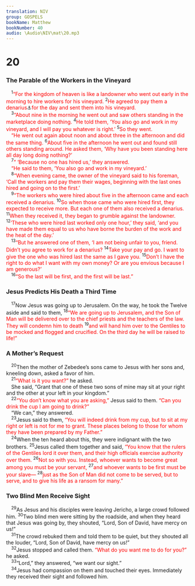 ```yaml
---
translation: NIV
group: GOSPELS
bookName: Matthew 
bookNumber: 40
audio: \Audio\NIV\mat\20.mp3
---
```


<div class="title"><h1>20</h1><h3>The Parable of the Workers in the Vineyard </h3></div>
<span class="verse mat_20_1"> <sup>1</sup><font color="red">“For the kingdom of heaven is like a landowner who went out early in the morning to hire workers for his vineyard.</font></span>
<span class="verse mat_20_2"><sup>2</sup><font color="red">He agreed to pay them a denarius</font><a data-toggle="tooltip" data-placement="bottom" title="A denarius was the usual daily wage of a day laborer.">⚓</a><font color="red">for the day and sent them into his vineyard.</font><br/></span>
<span class="verse mat_20_3"> <sup>3</sup><font color="red">“About nine in the morning he went out and saw others standing in the marketplace doing nothing.</font></span>
<span class="verse mat_20_4"><sup>4</sup><font color="red">He told them, ‘You also go and work in my vineyard, and I will pay you whatever is right.’</font></span>
<span class="verse mat_20_5"><sup>5</sup><font color="red">So they went. </font><br/> <font color="red">“He went out again about noon and about three in the afternoon and did the same thing.</font></span>
<span class="verse mat_20_6"><sup>6</sup><font color="red">About five in the afternoon he went out and found still others standing around. He asked them, ‘Why have you been standing here all day long doing nothing?’</font><br/></span>
<span class="verse mat_20_7"> <sup>7</sup><font color="red">“ ‘Because no one has hired us,’ they answered. </font><br/> <font color="red">“He said to them, ‘You also go and work in my vineyard.’</font><br/></span>
<span class="verse mat_20_8"> <sup>8</sup><font color="red">“When evening came, the owner of the vineyard said to his foreman, ‘Call the workers and pay them their wages, beginning with the last ones hired and going on to the first.’</font><br/></span>
<span class="verse mat_20_9"> <sup>9</sup><font color="red">“The workers who were hired about five in the afternoon came and each received a denarius.</font></span>
<span class="verse mat_20_10"><sup>10</sup><font color="red">So when those came who were hired first, they expected to receive more. But each one of them also received a denarius.</font></span>
<span class="verse mat_20_11"><sup>11</sup><font color="red">When they received it, they began to grumble against the landowner.</font></span>
<span class="verse mat_20_12"><sup>12</sup><font color="red">‘These who were hired last worked only one hour,’ they said, ‘and you have made them equal to us who have borne the burden of the work and the heat of the day.’</font><br/></span>
<span class="verse mat_20_13"> <sup>13</sup><font color="red">“But he answered one of them, ‘I am not being unfair to you, friend. Didn’t you agree to work for a denarius?</font></span>
<span class="verse mat_20_14"><sup>14</sup><font color="red">Take your pay and go. I want to give the one who was hired last the same as I gave you.</font></span>
<span class="verse mat_20_15"><sup>15</sup><font color="red">Don’t I have the right to do what I want with my own money? Or are you envious because I am generous?’</font><br/></span>
<span class="verse mat_20_16"> <sup>16</sup><font color="red">“So the last will be first, and the first will be last.”</font><br/></span>
<div class="title"><h3>Jesus Predicts His Death a Third Time </h3></div>
<span class="verse mat_20_17"> <sup>17</sup>Now Jesus was going up to Jerusalem. On the way, he took the Twelve aside and said to them, </span>
<span class="verse mat_20_18"><sup>18</sup><font color="red">“We are going up to Jerusalem, and the Son of Man will be delivered over to the chief priests and the teachers of the law. They will condemn him to death</font></span>
<span class="verse mat_20_19"><sup>19</sup><font color="red">and will hand him over to the Gentiles to be mocked and flogged and crucified. On the third day he will be raised to life!”</font><br/></span>
<div class="title"><h3>A Mother’s Request </h3></div>
<span class="verse mat_20_20"> <sup>20</sup>Then the mother of Zebedee’s sons came to Jesus with her sons and, kneeling down, asked a favor of him. <br/></span>
<span class="verse mat_20_21"> <sup>21</sup><font color="red">“What is it you want?”</font> he asked. <br/> She said, “Grant that one of these two sons of mine may sit at your right and the other at your left in your kingdom.” <br/></span>
<span class="verse mat_20_22"> <sup>22</sup><font color="red">“You don’t know what you are asking,”</font> Jesus said to them. <font color="red">“Can you drink the cup I am going to drink?”</font><br/> “We can,” they answered. <br/></span>
<span class="verse mat_20_23"> <sup>23</sup>Jesus said to them, <font color="red">“You will indeed drink from my cup, but to sit at my right or left is not for me to grant. These places belong to those for whom they have been prepared by my Father.”</font><br/></span>
<span class="verse mat_20_24"> <sup>24</sup>When the ten heard about this, they were indignant with the two brothers. </span>
<span class="verse mat_20_25"><sup>25</sup>Jesus called them together and said, <font color="red">“You know that the rulers of the Gentiles lord it over them, and their high officials exercise authority over them.</font></span>
<span class="verse mat_20_26"><sup>26</sup><font color="red">Not so with you. Instead, whoever wants to become great among you must be your servant,</font></span>
<span class="verse mat_20_27"><sup>27</sup><font color="red">and whoever wants to be first must be your slave—</font></span>
<span class="verse mat_20_28"><sup>28</sup><font color="red">just as the Son of Man did not come to be served, but to serve, and to give his life as a ransom for many.”</font><br/></span>
<div class="title"><h3>Two Blind Men Receive Sight </h3></div>
<span class="verse mat_20_29"> <sup>29</sup>As Jesus and his disciples were leaving Jericho, a large crowd followed him. </span>
<span class="verse mat_20_30"><sup>30</sup>Two blind men were sitting by the roadside, and when they heard that Jesus was going by, they shouted, “Lord, Son of David, have mercy on us!” <br/></span>
<span class="verse mat_20_31"> <sup>31</sup>The crowd rebuked them and told them to be quiet, but they shouted all the louder, “Lord, Son of David, have mercy on us!” <br/></span>
<span class="verse mat_20_32"> <sup>32</sup>Jesus stopped and called them. <font color="red">“What do you want me to do for you?”</font> he asked. <br/></span>
<span class="verse mat_20_33"> <sup>33</sup>“Lord,” they answered, “we want our sight.” <br/></span>
<span class="verse mat_20_34"> <sup>34</sup>Jesus had compassion on them and touched their eyes. Immediately they received their sight and followed him. <br/></span>
